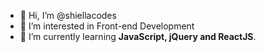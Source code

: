 - 👋 Hi, I’m @shiellacodes
- 👀 I’m interested in Front-end Development
- 🌱 I’m currently learning **JavaScript, jQuery and ReactJS**.
